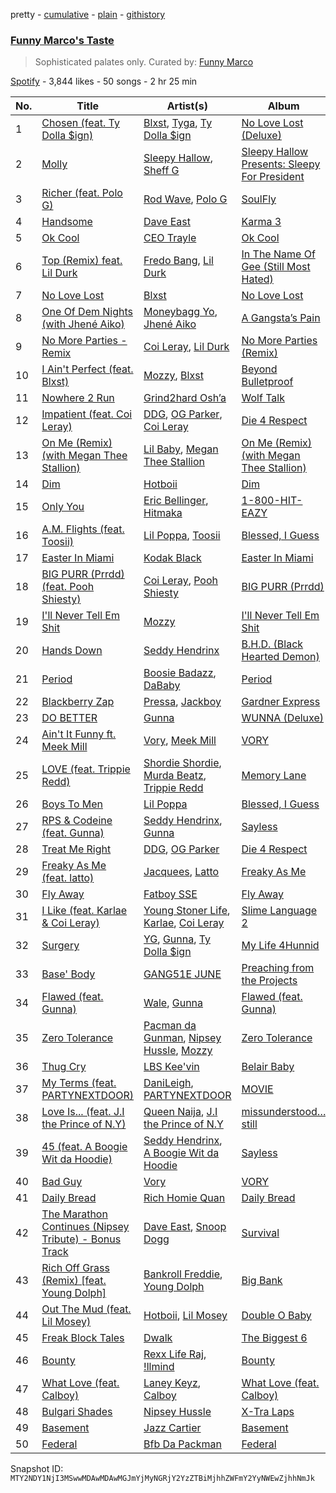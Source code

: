 pretty - [cumulative](/playlists/cumulative/37i9dQZF1DX89MTSIeRPLG.md) - [plain](/playlists/plain/37i9dQZF1DX89MTSIeRPLG) - [githistory](https://github.githistory.xyz/mackorone/spotify-playlist-archive/blob/main/playlists/plain/37i9dQZF1DX89MTSIeRPLG)

### [Funny Marco's Taste](https://open.spotify.com/playlist/37i9dQZF1DX89MTSIeRPLG)

> Sophisticated palates only\. Curated by: <a href="https://www.instagram.com/funnymarco/">Funny Marco</a>

[Spotify](https://open.spotify.com/user/spotify) - 3,844 likes - 50 songs - 2 hr 25 min

| No. | Title | Artist(s) | Album | Length |
|---|---|---|---|---|
| 1 | [Chosen \(feat\. Ty Dolla $ign\)](https://open.spotify.com/track/1dIWPXMX4kRHj6Dt2DStUQ) | [Blxst](https://open.spotify.com/artist/4qXC0i02bSFstECuXP2ZpL), [Tyga](https://open.spotify.com/artist/5LHRHt1k9lMyONurDHEdrp), [Ty Dolla $ign](https://open.spotify.com/artist/7c0XG5cIJTrrAgEC3ULPiq) | [No Love Lost \(Deluxe\)](https://open.spotify.com/album/7AwrgenNcTAJlJF3pKL0Qr) | 2:41 |
| 2 | [Molly](https://open.spotify.com/track/3m49rgJQUz5GU07RWjf5SH) | [Sleepy Hallow](https://open.spotify.com/artist/6EPlBSH2RSiettczlz7ihV), [Sheff G](https://open.spotify.com/artist/1tG7s7S4sq2eFFW0QZyLbm) | [Sleepy Hallow Presents: Sleepy For President](https://open.spotify.com/album/3P7EIeXmzJQNT1xs4Q6Xzd) | 2:44 |
| 3 | [Richer \(feat\. Polo G\)](https://open.spotify.com/track/0mehSdTadpXbHAWTrnrIXO) | [Rod Wave](https://open.spotify.com/artist/45TgXXqMDdF8BkjA83OM7z), [Polo G](https://open.spotify.com/artist/6AgTAQt8XS6jRWi4sX7w49) | [SoulFly](https://open.spotify.com/album/7q5xGp0tEnJ8s1ZumqiRSk) | 3:10 |
| 4 | [Handsome](https://open.spotify.com/track/6ioJIbTdQEpbvkTdPuwhF5) | [Dave East](https://open.spotify.com/artist/7e10JUMF7MJmmwYpnTSMI5) | [Karma 3](https://open.spotify.com/album/5Z9H6gen4nUySpLZzKy2y0) | 2:53 |
| 5 | [Ok Cool](https://open.spotify.com/track/7kOU7qeq1PV6R2ZJcKUyIQ) | [CEO Trayle](https://open.spotify.com/artist/6RuutbNl5ny8LAf1uSK3fS) | [Ok Cool](https://open.spotify.com/album/3zifa4JgjBDFXzhq2e7Gom) | 2:57 |
| 6 | [Top \(Remix\) feat\. Lil Durk](https://open.spotify.com/track/5S0QZGDvhgdED2WJGgxBKb) | [Fredo Bang](https://open.spotify.com/artist/4yTmEo2clwWq2jwelvqgVv), [Lil Durk](https://open.spotify.com/artist/3hcs9uc56yIGFCSy9leWe7) | [In The Name Of Gee \(Still Most Hated\)](https://open.spotify.com/album/18sKqGhmvXhfhgnzu3uj0T) | 2:38 |
| 7 | [No Love Lost](https://open.spotify.com/track/7HbSng0v9scr10DcmAZxe9) | [Blxst](https://open.spotify.com/artist/4qXC0i02bSFstECuXP2ZpL) | [No Love Lost](https://open.spotify.com/album/0pwGvLOBpgIgFlrQVSRqh9) | 1:46 |
| 8 | [One Of Dem Nights \(with Jhené Aiko\)](https://open.spotify.com/track/5CSID3PvGYFa3zNgid3ClE) | [Moneybagg Yo](https://open.spotify.com/artist/3tJoFztHeIJkJWMrx0td2f), [Jhené Aiko](https://open.spotify.com/artist/5ZS223C6JyBfXasXxrRqOk) | [A Gangsta’s Pain](https://open.spotify.com/album/5ffogo3K3fYibGWa93IzUe) | 2:23 |
| 9 | [No More Parties \- Remix](https://open.spotify.com/track/5A4WcRuy0FFEAC5pAK43oa) | [Coi Leray](https://open.spotify.com/artist/6AMd49uBDJfhf30Ak2QR5s), [Lil Durk](https://open.spotify.com/artist/3hcs9uc56yIGFCSy9leWe7) | [No More Parties \(Remix\)](https://open.spotify.com/album/4H8JPgTkCXVgVr8e2J5tKX) | 3:12 |
| 10 | [I Ain't Perfect \(feat\. Blxst\)](https://open.spotify.com/track/5Ak6oUUC0r1KfU2sPXkSa5) | [Mozzy](https://open.spotify.com/artist/4AA474G2hRfrHyGrfyDseO), [Blxst](https://open.spotify.com/artist/4qXC0i02bSFstECuXP2ZpL) | [Beyond Bulletproof](https://open.spotify.com/album/3Ud5r7QHfMF1UhH8a5M1cH) | 3:32 |
| 11 | [Nowhere 2 Run](https://open.spotify.com/track/6RCET3cus4uP5eX9zIpeOb) | [Grind2hard Osh’a](https://open.spotify.com/artist/2PnBmX5Wpq0hUQuGh9W5ET) | [Wolf Talk](https://open.spotify.com/album/5SVniwgSdrKp3lk4H3TivW) | 2:53 |
| 12 | [Impatient \(feat\. Coi Leray\)](https://open.spotify.com/track/5LE8xsgXORBCV70UKd7ywp) | [DDG](https://open.spotify.com/artist/0WK3H9OErSn5zKOkOV5egm), [OG Parker](https://open.spotify.com/artist/5hhgghBFkLDdMn93GW4x3I), [Coi Leray](https://open.spotify.com/artist/6AMd49uBDJfhf30Ak2QR5s) | [Die 4 Respect](https://open.spotify.com/album/4TzzpYnIMI8opSO9koKKVG) | 4:05 |
| 13 | [On Me \(Remix\) \(with Megan Thee Stallion\)](https://open.spotify.com/track/589jILaMtVqRiVxubmnLiF) | [Lil Baby](https://open.spotify.com/artist/5f7VJjfbwm532GiveGC0ZK), [Megan Thee Stallion](https://open.spotify.com/artist/181bsRPaVXVlUKXrxwZfHK) | [On Me \(Remix\) \(with Megan Thee Stallion\)](https://open.spotify.com/album/0Qta1EXfjfRgjE74XYEFta) | 2:15 |
| 14 | [Dim](https://open.spotify.com/track/0vAeNqXsZmFzMgRF486jcb) | [Hotboii](https://open.spotify.com/artist/220xv2aB3dsGxaJI1gGs7l) | [Dim](https://open.spotify.com/album/7iczpIXMnMAhDSt7kMKG1y) | 2:46 |
| 15 | [Only You](https://open.spotify.com/track/7cmml6x2roZ79TepoRbnd0) | [Eric Bellinger](https://open.spotify.com/artist/7ibAWtDtmEfaVhc1FJ3Vl9), [Hitmaka](https://open.spotify.com/artist/1VeOsE6gNwoBsIAinCAb3l) | [1\-800\-HIT\-EAZY](https://open.spotify.com/album/49sZjOYtCwxpOhbwDXmaUi) | 2:29 |
| 16 | [A.M\. Flights \(feat\. Toosii\)](https://open.spotify.com/track/37mxyK3wdiHlv6MDuQJnAp) | [Lil Poppa](https://open.spotify.com/artist/2hq1yEIcPd7KMLmU6h77Cg), [Toosii](https://open.spotify.com/artist/6BH1xcDkwbbyrLMUKECsW1) | [Blessed, I Guess](https://open.spotify.com/album/2g74qnJkJJcXB0XAZbBXAL) | 2:03 |
| 17 | [Easter In Miami](https://open.spotify.com/track/49lrrlWBTkVEIuHkjnf7tI) | [Kodak Black](https://open.spotify.com/artist/46SHBwWsqBkxI7EeeBEQG7) | [Easter In Miami](https://open.spotify.com/album/5ohdcadjBRwB6kHNMX0UFk) | 3:07 |
| 18 | [BIG PURR \(Prrdd\) \(feat\. Pooh Shiesty\)](https://open.spotify.com/track/5byWPNSh2hi0ULmDxBgLyV) | [Coi Leray](https://open.spotify.com/artist/6AMd49uBDJfhf30Ak2QR5s), [Pooh Shiesty](https://open.spotify.com/artist/5F1aAS1duwlzExnPs3l2Xe) | [BIG PURR \(Prrdd\)](https://open.spotify.com/album/4I7EKdVEB8S9LjRfNoOV0o) | 1:56 |
| 19 | [I'll Never Tell Em Shit](https://open.spotify.com/track/1BFXOnTTLceecy6N2xDgCV) | [Mozzy](https://open.spotify.com/artist/4AA474G2hRfrHyGrfyDseO) | [I'll Never Tell Em Shit](https://open.spotify.com/album/6OPXGevMn8h54jmk4LWgG1) | 2:57 |
| 20 | [Hands Down](https://open.spotify.com/track/0AjxDudmpT7MMkqtwCtJbE) | [Seddy Hendrinx](https://open.spotify.com/artist/4TYOMrAFzxu8wO0yLIpOm4) | [B.H.D\. \(Black Hearted Demon\)](https://open.spotify.com/album/2Qeie0AYfdOr2Y0Gp9qCIT) | 2:37 |
| 21 | [Period](https://open.spotify.com/track/6SNYJG1rOe01x83XtaXXNi) | [Boosie Badazz](https://open.spotify.com/artist/6z7xFFHxYkE9t8bwIF0Bvg), [DaBaby](https://open.spotify.com/artist/4r63FhuTkUYltbVAg5TQnk) | [Period](https://open.spotify.com/album/0TV6rA9EkTHEVNOjfsyLFS) | 3:20 |
| 22 | [Blackberry Zap](https://open.spotify.com/track/7nQ5vYfpRleN1UPTD1vgj1) | [Pressa](https://open.spotify.com/artist/5olrQpDroHT7sjmYWMLivy), [Jackboy](https://open.spotify.com/artist/2S2mt1DiA4QKdKvtqwxrbB) | [Gardner Express](https://open.spotify.com/album/24nydg8i966CawS06yCtZh) | 2:58 |
| 23 | [DO BETTER](https://open.spotify.com/track/3BOosbDTBZKTOwTbfaQmHY) | [Gunna](https://open.spotify.com/artist/2hlmm7s2ICUX0LVIhVFlZQ) | [WUNNA \(Deluxe\)](https://open.spotify.com/album/6FfYIKA59pCFs2d1FB79Pq) | 2:32 |
| 24 | [Ain't It Funny ft\. Meek Mill](https://open.spotify.com/track/0ftCFsa6FKV37aB2CVtkzd) | [Vory](https://open.spotify.com/artist/0GeeIVcvGA8GSlWsoY1dkG), [Meek Mill](https://open.spotify.com/artist/20sxb77xiYeusSH8cVdatc) | [VORY](https://open.spotify.com/album/5iRW5fHWYfewFUalgau4QA) | 3:03 |
| 25 | [LOVE \(feat\. Trippie Redd\)](https://open.spotify.com/track/19FE7YCq8xxijzQNqFnGAd) | [Shordie Shordie](https://open.spotify.com/artist/5fyvTyetDr7gvLafBsEEhU), [Murda Beatz](https://open.spotify.com/artist/3CbYyyd8wH3RT6t0jwpdzC), [Trippie Redd](https://open.spotify.com/artist/6Xgp2XMz1fhVYe7i6yNAax) | [Memory Lane](https://open.spotify.com/album/6m30knOGvtlQGoN4qMqtbp) | 4:15 |
| 26 | [Boys To Men](https://open.spotify.com/track/5EBrAbr17vTY143Fo1Cwop) | [Lil Poppa](https://open.spotify.com/artist/2hq1yEIcPd7KMLmU6h77Cg) | [Blessed, I Guess](https://open.spotify.com/album/2g74qnJkJJcXB0XAZbBXAL) | 2:04 |
| 27 | [RPS & Codeine \(feat\. Gunna\)](https://open.spotify.com/track/4ZUnCQ1wwsxIt2r43Mb2YY) | [Seddy Hendrinx](https://open.spotify.com/artist/4TYOMrAFzxu8wO0yLIpOm4), [Gunna](https://open.spotify.com/artist/2hlmm7s2ICUX0LVIhVFlZQ) | [Sayless](https://open.spotify.com/album/09cQYh4fbHWyUwRBYbg4nJ) | 3:02 |
| 28 | [Treat Me Right](https://open.spotify.com/track/1K7fLNnA0T0hotZlJDqr78) | [DDG](https://open.spotify.com/artist/0WK3H9OErSn5zKOkOV5egm), [OG Parker](https://open.spotify.com/artist/5hhgghBFkLDdMn93GW4x3I) | [Die 4 Respect](https://open.spotify.com/album/4TzzpYnIMI8opSO9koKKVG) | 2:56 |
| 29 | [Freaky As Me \(feat\. latto\)](https://open.spotify.com/track/3T6YpSTeFtJBLgGulRk5Mi) | [Jacquees](https://open.spotify.com/artist/4tMm1dU6Gn04VAZ9ClHcIZ), [Latto](https://open.spotify.com/artist/3MdXrJWsbVzdn6fe5JYkSQ) | [Freaky As Me](https://open.spotify.com/album/4DY4dzCmlC0qvZgk62HXru) | 2:09 |
| 30 | [Fly Away](https://open.spotify.com/track/3HwqBzrxs7MFY91C6152en) | [Fatboy SSE](https://open.spotify.com/artist/3z2IySIVkUy23tiLxLy4Wh) | [Fly Away](https://open.spotify.com/album/3qftkbsS2zu16yMRbwIPWa) | 2:28 |
| 31 | [I Like \(feat\. Karlae & Coi Leray\)](https://open.spotify.com/track/1OuwfVcdn99T9SPBHaVTNn) | [Young Stoner Life](https://open.spotify.com/artist/1xr2G8Hlx4QWmT9HaUbmoO), [Karlae](https://open.spotify.com/artist/6RY7kT6PGGzAA3TG3s4Qmp), [Coi Leray](https://open.spotify.com/artist/6AMd49uBDJfhf30Ak2QR5s) | [Slime Language 2](https://open.spotify.com/album/3ihwKkIMJWmmp1huNH0iWC) | 3:09 |
| 32 | [Surgery](https://open.spotify.com/track/3RniWkfPXJGxxM4IeBBRCe) | [YG](https://open.spotify.com/artist/0A0FS04o6zMoto8OKPsDwY), [Gunna](https://open.spotify.com/artist/2hlmm7s2ICUX0LVIhVFlZQ), [Ty Dolla $ign](https://open.spotify.com/artist/7c0XG5cIJTrrAgEC3ULPiq) | [My Life 4Hunnid](https://open.spotify.com/album/3g2sgN6wC92EwuEA9hLbH0) | 3:36 |
| 33 | [Base' Body](https://open.spotify.com/track/2l7z6Z05tlyJfJMP2Q0gT6) | [GANG51E JUNE](https://open.spotify.com/artist/5WPIT3gvl0GWGIMFBkFvUe) | [Preaching from the Projects](https://open.spotify.com/album/4aTRMIvievsHXpizRHEx49) | 2:30 |
| 34 | [Flawed \(feat\. Gunna\)](https://open.spotify.com/track/2W9fORGdpOPoCvkbCZL9t8) | [Wale](https://open.spotify.com/artist/67nwj3Y5sZQLl72VNUHEYE), [Gunna](https://open.spotify.com/artist/2hlmm7s2ICUX0LVIhVFlZQ) | [Flawed \(feat\. Gunna\)](https://open.spotify.com/album/79nszPHl1lNtFjEThFXYOI) | 3:24 |
| 35 | [Zero Tolerance](https://open.spotify.com/track/4jStn4ko3zvyLkY2upthYM) | [Pacman da Gunman](https://open.spotify.com/artist/33VENhd4NxUxZztcOX7KP2), [Nipsey Hussle](https://open.spotify.com/artist/0EeQBlQJFiAfJeVN2vT9s0), [Mozzy](https://open.spotify.com/artist/4AA474G2hRfrHyGrfyDseO) | [Zero Tolerance](https://open.spotify.com/album/4XyOdD2CwwEWZbSzjcZhgZ) | 4:17 |
| 36 | [Thug Cry](https://open.spotify.com/track/74PG0V0b2yt1xZqTNkL2Tr) | [LBS Kee'vin](https://open.spotify.com/artist/7CnxjDbOLSjMEAcyehjztA) | [Belair Baby](https://open.spotify.com/album/1iegXh1wkEkwo9Z74nwO4K) | 2:18 |
| 37 | [My Terms \(feat\. PARTYNEXTDOOR\)](https://open.spotify.com/track/4PjrqJ7IHDgb6CWHVQqsfM) | [DaniLeigh](https://open.spotify.com/artist/0XIKGBo9PnK1ApI5tZA60d), [PARTYNEXTDOOR](https://open.spotify.com/artist/2HPaUgqeutzr3jx5a9WyDV) | [MOVIE](https://open.spotify.com/album/4d9fUkdY8BOJK0awqObMs6) | 2:52 |
| 38 | [Love Is..\. \(feat\. J.I the Prince of N.Y\)](https://open.spotify.com/track/5CN84d2bDUq06b4gbeTvaj) | [Queen Naija](https://open.spotify.com/artist/3nViOFa3kZW8OMSNOzwr98), [J.I the Prince of N.Y](https://open.spotify.com/artist/2eqoJbzUGDwys5ENUkbT3h) | [missunderstood…still](https://open.spotify.com/album/4ko4EFBOkaaPHfQDRr8UAO) | 3:55 |
| 39 | [45 \(feat\. A Boogie Wit da Hoodie\)](https://open.spotify.com/track/5DVo2XcdsgEbBsN4bdw5b7) | [Seddy Hendrinx](https://open.spotify.com/artist/4TYOMrAFzxu8wO0yLIpOm4), [A Boogie Wit da Hoodie](https://open.spotify.com/artist/31W5EY0aAly4Qieq6OFu6I) | [Sayless](https://open.spotify.com/album/09cQYh4fbHWyUwRBYbg4nJ) | 2:35 |
| 40 | [Bad Guy](https://open.spotify.com/track/7emJRAhUHhLtBtvzjDpjMC) | [Vory](https://open.spotify.com/artist/0GeeIVcvGA8GSlWsoY1dkG) | [VORY](https://open.spotify.com/album/5iRW5fHWYfewFUalgau4QA) | 3:12 |
| 41 | [Daily Bread](https://open.spotify.com/track/2q8w0FVUapLrSuOMtZ5Evh) | [Rich Homie Quan](https://open.spotify.com/artist/5lHRUCqkQZCIWeX7xG4sYT) | [Daily Bread](https://open.spotify.com/album/2AzQFWR0a5KE3ZpI1rfPvq) | 2:51 |
| 42 | [The Marathon Continues \(Nipsey Tribute\) \- Bonus Track](https://open.spotify.com/track/7oUSLvxTERNMcXFQ3gQtjz) | [Dave East](https://open.spotify.com/artist/7e10JUMF7MJmmwYpnTSMI5), [Snoop Dogg](https://open.spotify.com/artist/7hJcb9fa4alzcOq3EaNPoG) | [Survival](https://open.spotify.com/album/555WY4PFhQaqYEO0r65kBn) | 3:45 |
| 43 | [Rich Off Grass \(Remix\) \[feat\. Young Dolph\]](https://open.spotify.com/track/6zCFXBYD4mZCCmDjk33gzb) | [Bankroll Freddie](https://open.spotify.com/artist/20vLls6BmcHB0zEwpB91O2), [Young Dolph](https://open.spotify.com/artist/3HiuzBlSW7pGDXlSFMhO2g) | [Big Bank](https://open.spotify.com/album/4isyF97V7nFks5mQMkZdf9) | 2:58 |
| 44 | [Out The Mud \(feat\. Lil Mosey\)](https://open.spotify.com/track/68s7g9a9pshjRoCddmqiTi) | [Hotboii](https://open.spotify.com/artist/220xv2aB3dsGxaJI1gGs7l), [Lil Mosey](https://open.spotify.com/artist/5zctI4wO9XSKS8XwcnqEHk) | [Double O Baby](https://open.spotify.com/album/2amCTXV3JjDObBU5Q2x6VK) | 3:19 |
| 45 | [Freak Block Tales](https://open.spotify.com/track/3Oz4YqNsVLjiGaV37hrt7Y) | [Dwalk](https://open.spotify.com/artist/6eTtN1ArNtkXCPZJ8riM0T) | [The Biggest 6](https://open.spotify.com/album/1IyesdAqIGoe92UBLnFm0Z) | 2:35 |
| 46 | [Bounty](https://open.spotify.com/track/1q8rLyDciaRexy0AzNF0Eg) | [Rexx Life Raj](https://open.spotify.com/artist/5rDXcEIODl8TgGTgrntnjX), [!llmind](https://open.spotify.com/artist/0bw7sLDsNQTScMpmsNFukJ) | [Bounty](https://open.spotify.com/album/6jiBo4BcX2JkH8SPGEmrrS) | 3:46 |
| 47 | [What Love \(feat\. Calboy\)](https://open.spotify.com/track/5jMFydUe95EhbZ6lP0Xfww) | [Laney Keyz](https://open.spotify.com/artist/2MNOwWX8xpY7yqZezNVdMC), [Calboy](https://open.spotify.com/artist/0HkcYmcjrBR3SCw9Ld5VZk) | [What Love \(feat\. Calboy\)](https://open.spotify.com/album/4oomgcSMVy7zPCwnZmPQJY) | 3:10 |
| 48 | [Bulgari Shades](https://open.spotify.com/track/5Yg6YjAygNGeBnow6xrCQ6) | [Nipsey Hussle](https://open.spotify.com/artist/0EeQBlQJFiAfJeVN2vT9s0) | [X\-Tra Laps](https://open.spotify.com/album/0ooAquTpwq99XgS2XEmQYi) | 2:43 |
| 49 | [Basement](https://open.spotify.com/track/5O0aOOM4de60hINma1AB0k) | [Jazz Cartier](https://open.spotify.com/artist/0sc5zYshOdiFD4ayqMrJbJ) | [Basement](https://open.spotify.com/album/6rF4NnGkaNcE9nwjgXr0vI) | 2:26 |
| 50 | [Federal](https://open.spotify.com/track/5H3RzvBoEUe3F4pXx6Vkqh) | [Bfb Da Packman](https://open.spotify.com/artist/3C1bStPNVIPmGIrORT5OlF) | [Federal](https://open.spotify.com/album/5sZbYgv631BBEsORd4Yxqb) | 2:22 |

Snapshot ID: `MTY2NDY1NjI3MSwwMDAwMDAwMGJmYjMyNGRjY2YzZTBiMjhhZWFmY2YyNWEwZjhhNmJk`
